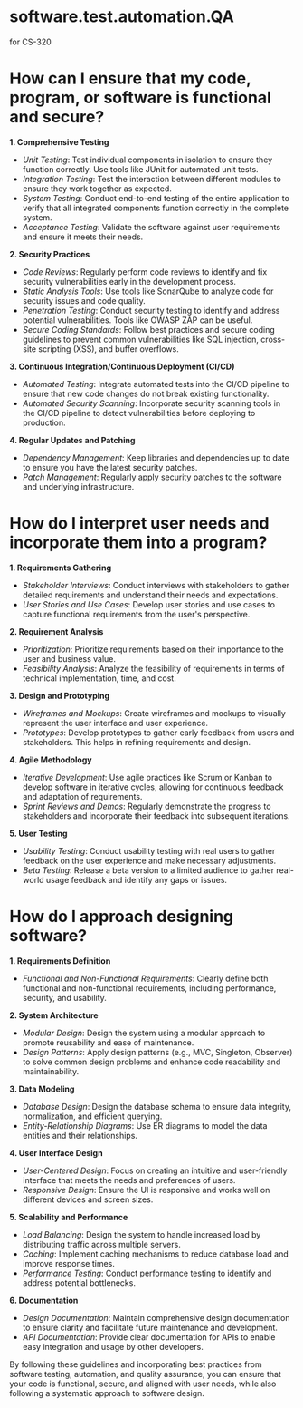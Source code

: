 # software.test.automation.QA
for CS-320

# How can I ensure that my code, program, or software is functional and secure?
**1. Comprehensive Testing**

- *Unit Testing*: Test individual components in isolation to ensure they function correctly. Use tools like JUnit for automated unit tests.
- *Integration Testing*: Test the interaction between different modules to ensure they work together as expected.
- *System Testing*: Conduct end-to-end testing of the entire application to verify that all integrated components function correctly in the complete system.
- *Acceptance Testing*: Validate the software against user requirements and ensure it meets their needs.

**2. Security Practices**

- *Code Reviews*: Regularly perform code reviews to identify and fix security vulnerabilities early in the development process.
- *Static Analysis Tools*: Use tools like SonarQube to analyze code for security issues and code quality.
- *Penetration Testing*: Conduct security testing to identify and address potential vulnerabilities. Tools like OWASP ZAP can be useful.
- *Secure Coding Standards*: Follow best practices and secure coding guidelines to prevent common vulnerabilities like SQL injection, cross-site scripting (XSS), and buffer overflows.

**3. Continuous Integration/Continuous Deployment (CI/CD)**

- *Automated Testing*: Integrate automated tests into the CI/CD pipeline to ensure that new code changes do not break existing functionality.
- *Automated Security Scanning*: Incorporate security scanning tools in the CI/CD pipeline to detect vulnerabilities before deploying to production.

**4. Regular Updates and Patching**

- *Dependency Management*: Keep libraries and dependencies up to date to ensure you have the latest security patches.
- *Patch Management*: Regularly apply security patches to the software and underlying infrastructure.
  
# How do I interpret user needs and incorporate them into a program?
**1. Requirements Gathering**

- *Stakeholder Interviews*: Conduct interviews with stakeholders to gather detailed requirements and understand their needs and expectations.
- *User Stories and Use Cases*: Develop user stories and use cases to capture functional requirements from the user's perspective.

**2. Requirement Analysis**

- *Prioritization*: Prioritize requirements based on their importance to the user and business value.
- *Feasibility Analysis*: Analyze the feasibility of requirements in terms of technical implementation, time, and cost.
  
**3. Design and Prototyping**

- *Wireframes and Mockups*: Create wireframes and mockups to visually represent the user interface and user experience.
- *Prototypes*: Develop prototypes to gather early feedback from users and stakeholders. This helps in refining requirements and design.
  
**4. Agile Methodology**

- *Iterative Development*: Use agile practices like Scrum or Kanban to develop software in iterative cycles, allowing for continuous feedback and adaptation of requirements.
- *Sprint Reviews and Demos*: Regularly demonstrate the progress to stakeholders and incorporate their feedback into subsequent iterations.

**5. User Testing**

- *Usability Testing*: Conduct usability testing with real users to gather feedback on the user experience and make necessary adjustments.
- *Beta Testing*: Release a beta version to a limited audience to gather real-world usage feedback and identify any gaps or issues.

# How do I approach designing software?
**1. Requirements Definition**

- *Functional and Non-Functional Requirements*: Clearly define both functional and non-functional requirements, including performance, security, and usability.

**2. System Architecture**

- *Modular Design*: Design the system using a modular approach to promote reusability and ease of maintenance.
- *Design Patterns*: Apply design patterns (e.g., MVC, Singleton, Observer) to solve common design problems and enhance code readability and maintainability.

**3. Data Modeling**

- *Database Design*: Design the database schema to ensure data integrity, normalization, and efficient querying.
- *Entity-Relationship Diagrams*: Use ER diagrams to model the data entities and their relationships.

**4. User Interface Design**

- *User-Centered Design*: Focus on creating an intuitive and user-friendly interface that meets the needs and preferences of users.
- *Responsive Design*: Ensure the UI is responsive and works well on different devices and screen sizes.

**5. Scalability and Performance**

- *Load Balancing*: Design the system to handle increased load by distributing traffic across multiple servers.
- *Caching*: Implement caching mechanisms to reduce database load and improve response times.
- *Performance Testing*: Conduct performance testing to identify and address potential bottlenecks.

**6. Documentation**

- *Design Documentation*: Maintain comprehensive design documentation to ensure clarity and facilitate future maintenance and development.
- *API Documentation*: Provide clear documentation for APIs to enable easy integration and usage by other developers.
  
By following these guidelines and incorporating best practices from software testing, automation, and quality assurance, you can ensure that your code is functional, secure, and aligned with user needs, while also following a systematic approach to software design.
